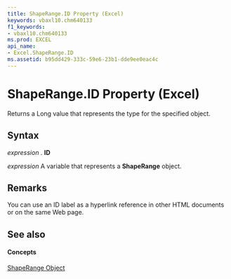```yaml
---
title: ShapeRange.ID Property (Excel)
keywords: vbaxl10.chm640133
f1_keywords:
- vbaxl10.chm640133
ms.prod: EXCEL
api_name:
- Excel.ShapeRange.ID
ms.assetid: b95dd429-333c-59e6-23b1-dde9ee0eac4c
---
```



# ShapeRange.ID Property (Excel)

Returns a Long value that represents the type for the specified object.


## Syntax

 _expression_ . **ID**

 _expression_ A variable that represents a **ShapeRange** object.


## Remarks

You can use an ID label as a hyperlink reference in other HTML documents or on the same Web page.


## See also


#### Concepts


[ShapeRange Object](shaperange-object-excel.md)

